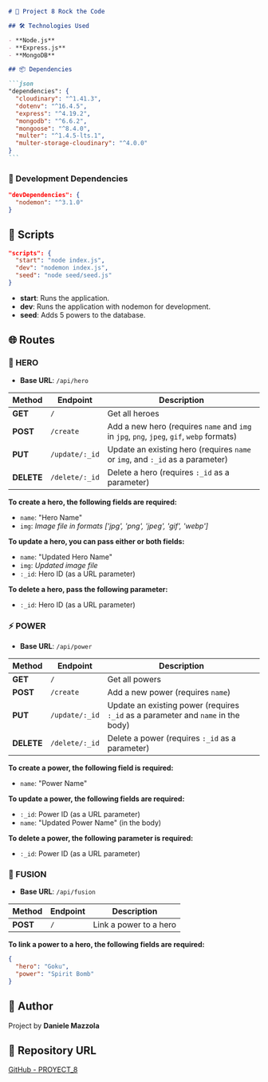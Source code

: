 ````markdown
# 🚀 Project 8 Rock the Code

## 🛠️ Technologies Used

- **Node.js**
- **Express.js**
- **MongoDB**

## 📦 Dependencies

```json
"dependencies": {
  "cloudinary": "^1.41.3",
  "dotenv": "^16.4.5",
  "express": "^4.19.2",
  "mongodb": "^6.6.2",
  "mongoose": "^8.4.0",
  "multer": "^1.4.5-lts.1",
  "multer-storage-cloudinary": "^4.0.0"
}
```
````

### 🧰 Development Dependencies

```json
"devDependencies": {
  "nodemon": "^3.1.0"
}
```

## 📜 Scripts

```json
"scripts": {
  "start": "node index.js",
  "dev": "nodemon index.js",
  "seed": "node seed/seed.js"
}
```

- **start**: Runs the application.
- **dev**: Runs the application with nodemon for development.
- **seed**: Adds 5 powers to the database.

## 🌐 Routes

### 🦸 HERO

- **Base URL**: `/api/hero`

| Method     | Endpoint       | Description                                                                               |
| ---------- | -------------- | ----------------------------------------------------------------------------------------- |
| **GET**    | `/`            | Get all heroes                                                                            |
| **POST**   | `/create`      | Add a new hero (requires `name` and `img` in `jpg`, `png`, `jpeg`, `gif`, `webp` formats) |
| **PUT**    | `/update/:_id` | Update an existing hero (requires `name` or `img`, and `:_id` as a parameter)             |
| **DELETE** | `/delete/:_id` | Delete a hero (requires `:_id` as a parameter)                                            |

**To create a hero, the following fields are required:**

- `name`: "Hero Name"
- `img`: _Image file in formats ['jpg', 'png', 'jpeg', 'gif', 'webp']_

**To update a hero, you can pass either or both fields:**

- `name`: "Updated Hero Name"
- `img`: _Updated image file_
- `:_id`: Hero ID (as a URL parameter)

**To delete a hero, pass the following parameter:**

- `:_id`: Hero ID (as a URL parameter)

### ⚡ POWER

- **Base URL**: `/api/power`

| Method     | Endpoint       | Description                                                                      |
| ---------- | -------------- | -------------------------------------------------------------------------------- |
| **GET**    | `/`            | Get all powers                                                                   |
| **POST**   | `/create`      | Add a new power (requires `name`)                                                |
| **PUT**    | `/update/:_id` | Update an existing power (requires `:_id` as a parameter and `name` in the body) |
| **DELETE** | `/delete/:_id` | Delete a power (requires `:_id` as a parameter)                                  |

**To create a power, the following field is required:**

- `name`: "Power Name"

**To update a power, the following fields are required:**

- `:_id`: Power ID (as a URL parameter)
- `name`: "Updated Power Name" (in the body)

**To delete a power, the following parameter is required:**

- `:_id`: Power ID (as a URL parameter)

### 🔗 FUSION

- **Base URL**: `/api/fusion`

| Method   | Endpoint | Description            |
| -------- | -------- | ---------------------- |
| **POST** | `/`      | Link a power to a hero |

**To link a power to a hero, the following fields are required:**

```json
{
  "hero": "Goku",
  "power": "Spirit Bomb"
}
```

## 👤 Author

Project by **Daniele Mazzola**

## 🔗 Repository URL

[GitHub - PROYECT_8](https://github.com/danielemazzola/PROYECT_8)

```

```
